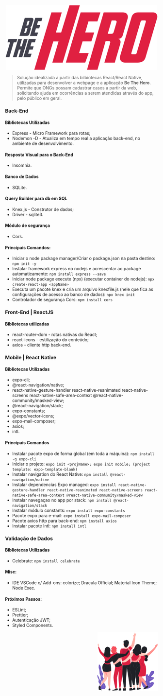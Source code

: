 <p align="center">
  <img  src="https://github.com/vcwild/be-the-hero/blob/master/frontend/src/assets/logo.svg">
</p>

> Solução idealizada a partir das bilbiotecas React/React Native, utilizadas para desenvolver a webpage e a aplicação **Be The Hero**. Permite que ONGs possam cadastrar casos a partir da web, solicitando ajuda em ocorrências a serem atendidas através do app, pelo público em geral.

### Back-End
#### Bibliotecas Utilizadas
- Express  -  Micro Framework para rotas;
- Nodemon -D  -  Atualiza em tempo real a aplicação back-end, no ambiente de desenvolvimento.

#### Resposta Visual para o Back-End
- Insomnia.

#### Banco de Dados
- SQLite.

#### Query Builder para db em SQL
- Knex.js  -  Construtor de dados;
- Driver  -   sqlite3.

#### Módulo de segurança
- Cors.

#### Principais Comandos:
- Iniciar o node package manager/Criar o package.json na pasta destino: 
`npm init -y`
- Instalar framework express no nodejs e acrescentar ao package automaticamente: 
`npm install express --save`
- Iniciar node package execute (npx) (executar container do nodejs): 
`npx create-react-app <appName>`
- Executa um pacote knex e cria um arquivo knexfile.js (nele que fica as configurações de acesso ao banco de dados):
`npx knex init`
- Controlador de segurança Cors: 
`npm install cors` 

### Front-End  |  ReactJS
#### Bibliotecas utilizadas
- react-router-dom  - rotas nativas do React;
- react-icons - estilização do conteúdo;
- axios - cliente http back-end.

### Mobile  |  React Native
#### Bibliotecas Utilizadas
- expo-cli;
- @react-navigation/native;
- react-native-gesture-handler react-native-reanimated react-native-screens react-native-safe-area-context @react-native-community/masked-view;
- @react-navigation/stack;
- expo-constants;
- @expo/vector-icons;
- expo-mail-composer;
- axios;
- intl.

#### Principais Comandos
- Instalar pacote expo de forma global (em toda a máquina): 
`npm install -g expo-cli`
- Iniciar o projeto: 
`expo init <projName>; expo init mobile; (project template: expo-template-blank)`
- Instalar navigation do React Native: 
`npm install @react-navigation/native`
- Instalar dependencias Expo managed: 
`expo install react-native-gesture-handler react-native-reanimated react-native-screens react-native-safe-area-context @react-native-community/masked-view` 
- Instalar navegaçao no app por stack: 
`npm install @react-navigation/stack`
- Instalar módulo constants: 
`expo install expo-constants`
- Pacote expo para e-mail: 
`expo install expo-mail-composer`
- Pacote axios http para back-end: 
`npm install axios`
- Instalar pacote Intl: 
`npm install intl`

### Validação de Dados
#### Bibliotecas Utilizadas
- Celebrate: 
`npm install celebrate`

#### Misc:
- IDE VSCode c/ Add-ons: colorize; Dracula Official; Material Icon Theme; Node Exec.

#### Próximos Passos:
- ESLint;
- Prettier;
- Autenticação JWT;
- Styled Components.
<p align="right">
  <img  width=200 hight=250 src="https://raw.githubusercontent.com/vcwild/be-the-hero/master/frontend/src/assets/heroes.png">
</p>

